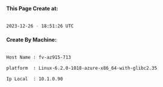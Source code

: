 
   
#### This Page Create at:

```bash

2023-12-26 - 18:51:26 UTC

```

#### Create By Machine:

```bash

Host Name : fv-az915-713

platform  : Linux-6.2.0-1018-azure-x86_64-with-glibc2.35

Ip Local  : 10.1.0.90

```

